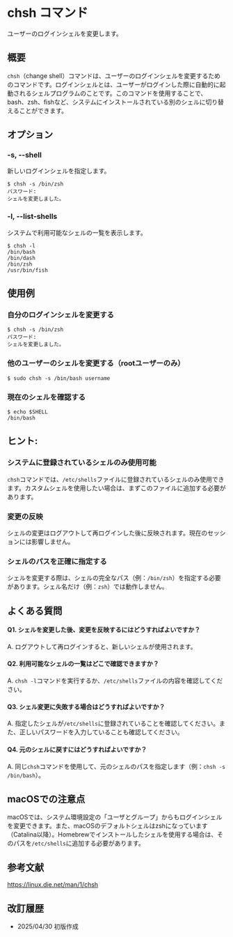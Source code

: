 # chsh コマンド

ユーザーのログインシェルを変更します。

## 概要

`chsh`（change shell）コマンドは、ユーザーのログインシェルを変更するためのコマンドです。ログインシェルとは、ユーザーがログインした際に自動的に起動されるシェルプログラムのことです。このコマンドを使用することで、bash、zsh、fishなど、システムにインストールされている別のシェルに切り替えることができます。

## オプション

### **-s, --shell**

新しいログインシェルを指定します。

```console
$ chsh -s /bin/zsh
パスワード: 
シェルを変更しました。
```

### **-l, --list-shells**

システムで利用可能なシェルの一覧を表示します。

```console
$ chsh -l
/bin/bash
/bin/dash
/bin/zsh
/usr/bin/fish
```

## 使用例

### 自分のログインシェルを変更する

```console
$ chsh -s /bin/zsh
パスワード: 
シェルを変更しました。
```

### 他のユーザーのシェルを変更する（rootユーザーのみ）

```console
$ sudo chsh -s /bin/bash username
```

### 現在のシェルを確認する

```console
$ echo $SHELL
/bin/bash
```

## ヒント:

### システムに登録されているシェルのみ使用可能

`chsh`コマンドでは、`/etc/shells`ファイルに登録されているシェルのみ使用できます。カスタムシェルを使用したい場合は、まずこのファイルに追加する必要があります。

### 変更の反映

シェルの変更はログアウトして再ログインした後に反映されます。現在のセッションには影響しません。

### シェルのパスを正確に指定する

シェルを変更する際は、シェルの完全なパス（例：`/bin/zsh`）を指定する必要があります。シェル名だけ（例：`zsh`）では動作しません。

## よくある質問

#### Q1. シェルを変更した後、変更を反映するにはどうすればよいですか？
A. ログアウトして再ログインすると、新しいシェルが使用されます。

#### Q2. 利用可能なシェルの一覧はどこで確認できますか？
A. `chsh -l`コマンドを実行するか、`/etc/shells`ファイルの内容を確認してください。

#### Q3. シェル変更に失敗する場合はどうすればよいですか？
A. 指定したシェルが`/etc/shells`に登録されていることを確認してください。また、正しいパスワードを入力していることも確認してください。

#### Q4. 元のシェルに戻すにはどうすればよいですか？
A. 同じ`chsh`コマンドを使用して、元のシェルのパスを指定します（例：`chsh -s /bin/bash`）。

## macOSでの注意点

macOSでは、システム環境設定の「ユーザとグループ」からもログインシェルを変更できます。また、macOSのデフォルトシェルはzshになっています（Catalina以降）。Homebrewでインストールしたシェルを使用する場合は、そのパスを`/etc/shells`に追加する必要があります。

## 参考文献

https://linux.die.net/man/1/chsh

## 改訂履歴

- 2025/04/30 初版作成